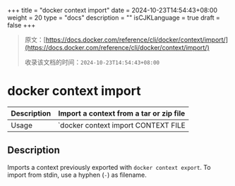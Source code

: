 +++
title = "docker context import"
date = 2024-10-23T14:54:43+08:00
weight = 20
type = "docs"
description = ""
isCJKLanguage = true
draft = false
+++

> 原文：[https://docs.docker.com/reference/cli/docker/context/import/](https://docs.docker.com/reference/cli/docker/context/import/)
>
> 收录该文档的时间：`2024-10-23T14:54:43+08:00`

# docker context import

| Description | Import a context from a tar or zip file |
| :---------- | --------------------------------------- |
| Usage       | `docker context import CONTEXT FILE|-`  |

## Description

Imports a context previously exported with `docker context export`. To import from stdin, use a hyphen (`-`) as filename.
